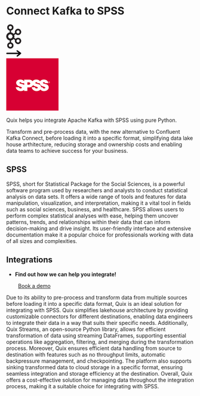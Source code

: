 # Connect Kafka to SPSS

<div class="connect-images cards blog-grid-card" markdown>
<div>
<img src="../images/kafka_logo.png" width="40px" />
</div>
<div>
<img src="../images/arrow.svg" width="40px" />
</div>
<div>
<img src="./images/spss_1.jpg" />
</div>
</div>

Quix helps you integrate Apache Kafka with SPSS using pure Python.

Transform and pre-process data, with the new alternative to Confluent Kafka Connect, before loading it into a specific format, simplifying data lake house arthitecture, reducing storage and ownership costs and enabling data teams to achieve success for your business.

## SPSS

SPSS, short for Statistical Package for the Social Sciences, is a powerful software program used by researchers and analysts to conduct statistical analysis on data sets. It offers a wide range of tools and features for data manipulation, visualization, and interpretation, making it a vital tool in fields such as social sciences, business, and healthcare. SPSS allows users to perform complex statistical analyses with ease, helping them uncover patterns, trends, and relationships within their data that can inform decision-making and drive insight. Its user-friendly interface and extensive documentation make it a popular choice for professionals working with data of all sizes and complexities.

## Integrations

<div class="grid cards" markdown>

- __Find out how we can help you integrate!__

    <a class="md-button md-button--primary" href="https://share.hsforms.com/1iW0TmZzKQMChk0lxd_tGiw4yjw2?__hstc=175542013.2303933fbd746c0ac86d9ccbe9bc9100.1728383268831.1729603416735.1729620918855.31&__hssc=175542013.1.1729620918855&__hsfp=2132701734" target="_blank" style="margin:.5rem;">Book a demo</a>

</div>


Due to its ability to pre-process and transform data from multiple sources before loading it into a specific data format, Quix is an ideal solution for integrating with SPSS. Quix simplifies lakehouse architecture by providing customizable connectors for different destinations, enabling data engineers to integrate their data in a way that suits their specific needs. Additionally, Quix Streams, an open-source Python library, allows for efficient transformation of data using streaming DataFrames, supporting essential operations like aggregation, filtering, and merging during the transformation process. Moreover, Quix ensures efficient data handling from source to destination with features such as no throughput limits, automatic backpressure management, and checkpointing. The platform also supports sinking transformed data to cloud storage in a specific format, ensuring seamless integration and storage efficiency at the destination. Overall, Quix offers a cost-effective solution for managing data throughout the integration process, making it a suitable choice for integrating with SPSS.

